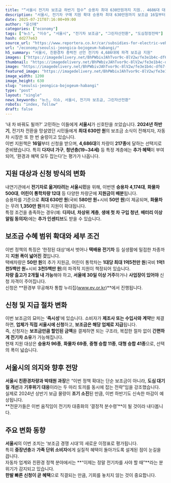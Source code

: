 ```yaml
---
title: "“서울시 전기차 보조금 하반기 접수” 승용차 최대 630만원까지 지원.. 4686대 대상, 차종 217종"
description: "서울시, 전기차 구매 지원 확대 승용차 최대 630만원까지 보조금 16일부터 온라인 접수 시작 ..."
date: 2025-07-21T07:16:00+09:00
author: "윤신애"
categories: ["economy"]
tags: ["뉴스", "이슈", "서울시", "전기차 보조금", "그린자산전환", "도심청정전략"]
hash: dd277e63
source_url: "https://www.reportera.co.kr/car/subsidies-for-electric-vehicles/"
url: "/economy/seoulsi-jeongica-bojogeum-habangi/"
h5_summary: "서울시, 친환경차 총력전 선언 전기차 4,686대에 파격 보조금 지원"
images: ["https://imagedelivery.net/BhPWbivJAhTvor9c-8lV2w/fe3e1b4c-df67-4b2f-d76b-9b702eb7bb00/public", "https://imagedelivery.net/BhPWbivJAhTvor9c-8lV2w/b5c42117-df9d-44bb-0277-0a987f4aa800/public", "https://imagedelivery.net/BhPWbivJAhTvor9c-8lV2w/3c174b45-8126-442d-e65e-2f71a5ab7a00/public", "https://imagedelivery.net/BhPWbivJAhTvor9c-8lV2w/0e5e213b-c299-4df5-36e3-5957045af100/public"]
thumbnail: "https://imagedelivery.net/BhPWbivJAhTvor9c-8lV2w/fe3e1b4c-df67-4b2f-d76b-9b702eb7bb00/public"
image: "https://imagedelivery.net/BhPWbivJAhTvor9c-8lV2w/fe3e1b4c-df67-4b2f-d76b-9b702eb7bb00/public"
featured_image: "https://imagedelivery.net/BhPWbivJAhTvor9c-8lV2w/fe3e1b4c-df67-4b2f-d76b-9b702eb7bb00/public"
image_width: 1200
image_height: 630
slug: "seoulsi-jeongica-bojogeum-habangi"
type: "post"
layout: "single"
news_keywords: "뉴스, 이슈, 서울시, 전기차 보조금, 그린자산전환"
robots: "index, follow"
draft: false
---
```


‘내 차 바꿔도 될까?’ 고민하는 이들에게 **서울시**가 신호탄을 쏘았습니다. **2024년 하반기**, 전기차 전환을 망설였던 시민들에게 **최대 630만 원**의 보조금 소식이 전해지자, 자동차 시장은 또 한 번 술렁이고 있습니다.  
이번 지원책은 **16일**부터 신청을 받으며, **4,686대**의 차량이 **217종**에 달하는 선택지로 준비됐습니다. 특히 **다자녀 가구**, **청년층(19~34세)** 등 특정 계층에는 **추가 혜택**이 부여되어, ‘환경과 혜택 모두 잡는다’는 평가가 나옵니다.

## 지원 대상과 신청 방식의 변화

내연기관에서 **전기차로 옮겨타려는 서울시민**을 위해, 이번엔 **승용차 4,174대**, **화물차 500대**, **어린이 통학차량 12대** 등 다양한 차량군에 **지원금이 배분**됩니다.  
승용차를 기준으로 **최대 630만 원**(국비 **580만 원**+시비 **50만 원**)이 제공되며, **화물차**는 무려 **1,350만 원**까지 지원이 확대됩니다.  
특정 조건을 충족하는 경우(예: **다자녀**, **차상위 계층**, **생애 첫 차 구입 청년**, **배터리 이상 알림 동의자**)에는 **추가 인센티브**도 받을 수 있습니다.

## 보조금 수혜 범위 확대와 세부 조건

이번 정책의 특징은 ‘한정된 대상’에서 벗어나 **택배용 전기차** 등 실생활에 밀접한 차종까지 **지원 폭이 넓어진 것**입니다.  
택배차량은 **50만 원**의 추가 지원금, 어린이 통학차는 **1대당 최대 1억5천만 원**(국비 **1억1천5백만 원**+시비 **3천5백만 원**)의 파격적 지원이 책정되어 있습니다.  
**차량 출고가 2개월 내 가능**해야 하고, **서울에 30일 이상 거주**하거나 **사업장이 있어야** 신청 자격이 주어집니다.  
신청은 **환경부 무공해차 통합 누리집(www.ev.or.kr)**에서 진행됩니다.

## 신청 및 지급 절차 변화

이번 보조금의 묘미는 ‘**즉시성**’에 있습니다. 소비자가 **제조사 또는 수입사와 계약**만 체결하면, **업체가 직접 서울시에 신청**하고, **보조금은 해당 업체로 지급**됩니다.  
즉, 신청자는 **보조금만큼 할인된 금액**을 결제하면 되는 구조라, 복잡한 절차 없이 **간편하게 전기차 소유**가 가능해집니다.  
현재 지원 대상은 **승용차 96종**, **화물차 69종**, **중형 승합 11종**, **대형 승합 41종**으로, 선택의 폭이 넓습니다.

## 서울시의 의지와 향후 전망

**서울시 친환경차량과 박태원 과장**은 “이번 정책 확대는 단순 보조금이 아니라, **도심 대기질 개선**과 **기후위기 대응**이라는 두 마리 토끼를 동시에 잡는 전략”임을 강조했습니다.  
실제로 2024년 상반기 보급 물량이 **조기 소진**된 만큼, 이번 하반기도 신속한 마감이 예상됩니다.  
**전문가들은 이번 움직임이 전기차 대중화의 ‘결정적 분수령’**이 될 것이라 내다봅니다.

## 주요 변화 동향

**서울시**의 이번 조치는 ‘보조금 경쟁 시대’의 새로운 이정표로 평가됩니다.  
특히 **중장년층**과 **가족 단위 소비자**에게 실질적 혜택이 돌아가도록 설계된 점이 눈길을 끕니다.  
자동차 업계와 친환경 정책 분야에서는 **“이제는 정말 전기차를 사야 할 때”**라는 분위기가 감지되고 있습니다.  
**한발 빠른 신청이 곧 혜택**으로 직결되는 만큼, 기회를 놓치지 않는 것이 중요합니다.
